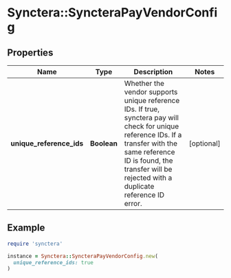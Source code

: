 # Synctera::SyncteraPayVendorConfig

## Properties

| Name | Type | Description | Notes |
| ---- | ---- | ----------- | ----- |
| **unique_reference_ids** | **Boolean** | Whether the vendor supports unique reference IDs. If true, synctera pay will check for unique reference IDs. If a transfer with the same reference ID is found, the transfer will be rejected with a duplicate reference ID error.  | [optional] |

## Example

```ruby
require 'synctera'

instance = Synctera::SyncteraPayVendorConfig.new(
  unique_reference_ids: true
)
```

